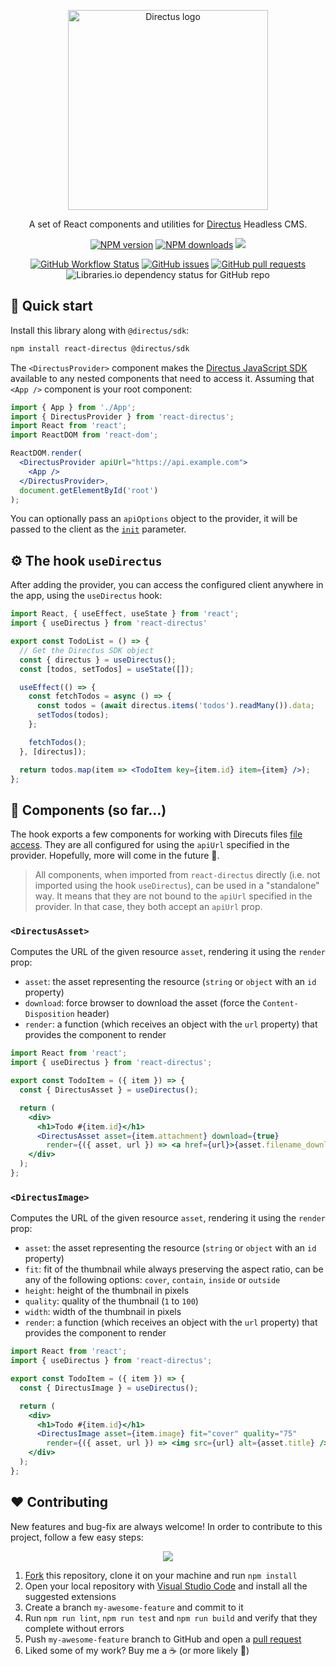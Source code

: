 <p align="center">
  <a href="https://directus.io"><img src="https://user-images.githubusercontent.com/522079/89687381-23943700-d8ce-11ea-9a4d-ae3eae136423.png" alt="Directus logo" width="320" /></a>
</p>

<p align="center">
  A set of React components and utilities for <a href="https://directus.io">Directus</a> Headless CMS.
</p>

<p align="center">
  <a href="https://www.npmjs.com/package/react-directus"><img alt="NPM version" src="https://img.shields.io/npm/v/react-directus.svg" /></a>
  <a href="https://www.npmjs.com/package/react-directus"><img alt="NPM downloads" src="https://img.shields.io/npm/dw/react-directus.svg" /></a>
  <a href="https://paypal.me/marcopolichetti" target="_blank"><img src="https://img.shields.io/badge/Donate-PayPal-ff3f59.svg"/></a>
</p>

<p align="center">
  <a href="https://github.com/gremo/react-directus/actions/workflows/test-on-push.yml"><img alt="GitHub Workflow Status" src="https://img.shields.io/github/workflow/status/gremo/react-directus/Test"></a>
  <a href="https://github.com/gremo/react-directus/issues"><img alt="GitHub issues" src="https://img.shields.io/github/issues/gremo/react-directus.svg" /></a>
  <a href="https://github.com/gremo/react-directus/pulls"><img alt="GitHub pull requests" src="https://img.shields.io/github/issues-pr/gremo/react-directus"></a>
  <img alt="Libraries.io dependency status for GitHub repo" src="https://img.shields.io/librariesio/github/gremo/react-directus">
</p>

## 🚀 Quick start

Install this library along with `@directus/sdk`:

```bash
npm install react-directus @directus/sdk
```

The `<DirectusProvider>` component makes the [Directus JavaScript SDK](https://docs.directus.io/reference/sdk/) available to any nested components that need to access it. Assuming that `<App />` component is your root component:

```jsx
import { App } from './App';
import { DirectusProvider } from 'react-directus';
import React from 'react';
import ReactDOM from 'react-dom';

ReactDOM.render(
  <DirectusProvider apiUrl="https://api.example.com">
    <App />
  </DirectusProvider>,
  document.getElementById('root')
);
```

You can optionally pass an `apiOptions` object to the provider, it will be passed to the client as the [`init`](https://docs.directus.io/reference/sdk/#reference) parameter.

## ⚙️ The hook `useDirectus`

After adding the provider, you can access the configured client anywhere in the app, using the `useDirectus` hook:

```jsx
import React, { useEffect, useState } from 'react';
import { useDirectus } from 'react-directus'

export const TodoList = () => {
  // Get the Directus SDK object
  const { directus } = useDirectus();
  const [todos, setTodos] = useState([]);

  useEffect(() => {
    const fetchTodos = async () => {
      const todos = (await directus.items('todos').readMany()).data;
      setTodos(todos);
    };

    fetchTodos();
  }, [directus]);

  return todos.map(item => <TodoItem key={item.id} item={item} />);
};
```

## 🧩 Components (so far...)

The hook exports a few components for working with Direcuts files [file access](https://docs.directus.io/reference/files/). They are all configured for using the `apiUrl` specified in the provider. Hopefully, more will come in the future 🤗.

> All components, when imported from `react-directus` directly (i.e. not imported using the hook `useDirectus`), can be used in a "standalone" way. It means that they are not bound to the `apiUrl` specified in the provider. In that case, they both accept an `apiUrl` prop.

### `<DirectusAsset>`

Computes the URL of the given resource `asset`, rendering it using the `render` prop:

- `asset`: the asset representing the resource (`string` or `object` with an `id` property)
- `download`: force browser to download the asset (force the `Content-Disposition` header)
- `render`: a function (which receives an object with the `url` property) that provides the component to render

```jsx
import React from 'react';
import { useDirectus } from 'react-directus';

export const TodoItem = ({ item }) => {
  const { DirectusAsset } = useDirectus();

  return (
    <div>
      <h1>Todo #{item.id}</h1>
      <DirectusAsset asset={item.attachment} download={true}
        render={({ asset, url }) => <a href={url}>{asset.filename_download}</a>} />
    </div>
  );
};
```

### `<DirectusImage>`

Computes the URL of the given resource `asset`, rendering it using the `render` prop:

- `asset`: the asset representing the resource (`string` or `object` with an `id` property)
- `fit`: fit of the thumbnail while always preserving the aspect ratio, can be any of the following options: `cover`, `contain`, `inside` or `outside`
- `height`: height of the thumbnail in pixels
- `quality`: quality of the thumbnail (`1` to `100`)
- `width`: width of the thumbnail in pixels
- `render`: a function (which receives an object with the `url` property) that provides the component to render

```jsx
import React from 'react';
import { useDirectus } from 'react-directus';

export const TodoItem = ({ item }) => {
  const { DirectusImage } = useDirectus();

  return (
    <div>
      <h1>Todo #{item.id}</h1>
      <DirectusImage asset={item.image} fit="cover" quality="75"
        render={({ asset, url }) => <img src={url} alt={asset.title} />} />
    </div>
  );
};
```

## ❤️ Contributing

New features and bug-fix are always welcome! In order to contribute to this project, follow a few easy steps:

<p align="center">
  <a href="https://paypal.me/marcopolichetti" target="_blank"><img src="https://img.shields.io/badge/Donate-PayPal-ff3f59.svg"/></a>
</p>

1. [Fork](https://help.github.com/en/github/getting-started-with-github/fork-a-repo) this repository, clone it on your machine and run `npm install`
2. Open your local repository with [Visual Studio Code](https://code.visualstudio.com) and install all the suggested extensions
3. Create a branch `my-awesome-feature` and commit to it
4. Run `npm run lint`, `npm run test` and `npm run build` and verify that they complete without errors
5. Push `my-awesome-feature` branch to GitHub and open a [pull request](https://help.github.com/en/github/collaborating-with-issues-and-pull-requests/about-pull-requests)
6. Liked some of my work? Buy me a ☕ (or more likely 🍺)
